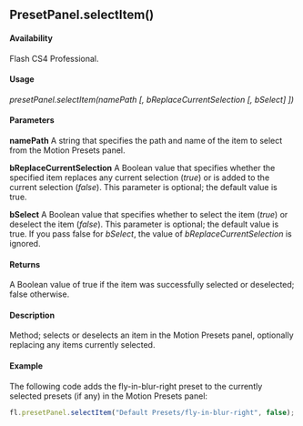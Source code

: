 ## PresetPanel.selectItem()

#### Availability

Flash CS4 Professional.

#### Usage

*presetPanel.selectItem(namePath [, bReplaceCurrentSelection [, bSelect] ])*

#### Parameters

**namePath** A string that specifies the path and name of the item to select from the Motion Presets panel.

**bReplaceCurrentSelection** A Boolean value that specifies whether the specified item replaces any current selection (*true*) or is added to the current selection (*false*). This parameter is optional; the default value is true.

**bSelect** A Boolean value that specifies whether to select the item (*true*) or deselect the item (*false*). This parameter is optional; the default value is true. If you pass false for *bSelect*, the value of *bReplaceCurrentSelection* is ignored.

#### Returns

A Boolean value of true if the item was successfully selected or deselected; false otherwise.

#### Description

Method; selects or deselects an item in the Motion Presets panel, optionally replacing any items currently selected.

#### Example

The following code adds the fly-in-blur-right preset to the currently selected presets (if any) in the Motion Presets panel:

```javascript
fl.presetPanel.selectItem("Default Presets/fly-in-blur-right", false);

```